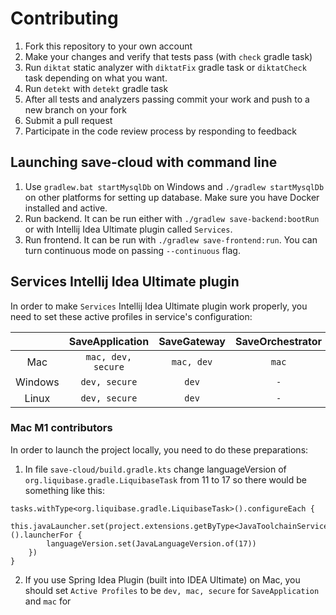# Contributing
1. Fork this repository to your own account
2. Make your changes and verify that tests pass (with `check` gradle task)
3. Run `diktat` static analyzer with `diktatFix` gradle task or `diktatCheck` task depending on what you want.
4. Run `detekt` with `detekt` gradle task
5. After all tests and analyzers passing commit your work and push to a new branch on your fork
6. Submit a pull request
7. Participate in the code review process by responding to feedback

## Launching save-cloud with command line
1. Use `gradlew.bat startMysqlDb` on Windows and `./gradlew startMysqlDb` on other platforms for setting up database.
Make sure you have Docker installed and active.
2. Run backend.
It can be run either with `./gradlew save-backend:bootRun` or with Intellij Idea Ultimate plugin called `Services`.
3. Run frontend. It can be run with `./gradlew save-frontend:run`.
You can turn continuous mode on passing `--continuous` flag.

## Services Intellij Idea Ultimate plugin
In order to make `Services` Intellij Idea Ultimate plugin work properly, you need to set these active profiles in service's configuration:  

|         |  SaveApplication   | SaveGateway | SaveOrchestrator | SavePreprocessor | 
|:-------:|:------------------:|:-----------:|:----------------:|:----------------:|
|   Mac   | `mac, dev, secure` | `mac, dev`  |      `mac`       |      `mac`       |
| Windows |   `dev, secure`    |    `dev`    |       `-`        |       `-`        |
|  Linux  |   `dev, secure`    |    `dev`    |       `-`        |       `-`        |

### Mac M1 contributors
In order to launch the project locally, you need to do these preparations:
1. In file `save-cloud/build.gradle.kts` change languageVersion of `org.liquibase.gradle.LiquibaseTask` from 11 to 17
so there would be something like this:
```
tasks.withType<org.liquibase.gradle.LiquibaseTask>().configureEach {
    this.javaLauncher.set(project.extensions.getByType<JavaToolchainService>().launcherFor {
        languageVersion.set(JavaLanguageVersion.of(17))
    })
}
```
2. If you use Spring Idea Plugin (built into IDEA Ultimate) on Mac, you should set `Active Profiles` to be `dev, mac, secure` for `SaveApplication`
and `mac` for 
